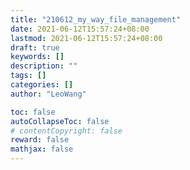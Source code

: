 ```yaml
---
title: "210612_my_way_file_management"
date: 2021-06-12T15:57:24+08:00
lastmod: 2021-06-12T15:57:24+08:00
draft: true
keywords: []
description: ""
tags: []
categories: []
author: "LeoWang"

toc: false
autoCollapseToc: false
# contentCopyright: false
reward: false
mathjax: false
---
```




<!--more-->

